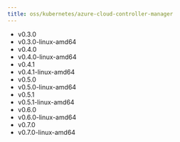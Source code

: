 ```yaml
---
title: oss/kubernetes/azure-cloud-controller-manager
---
```

- v0.3.0
- v0.3.0-linux-amd64
- v0.4.0
- v0.4.0-linux-amd64
- v0.4.1
- v0.4.1-linux-amd64
- v0.5.0
- v0.5.0-linux-amd64
- v0.5.1
- v0.5.1-linux-amd64
- v0.6.0
- v0.6.0-linux-amd64
- v0.7.0
- v0.7.0-linux-amd64
